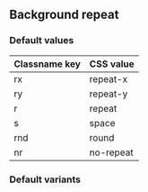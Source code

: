 ## Background repeat


<!-- <values.backgroundRepeat> -->
### Default values
|Classname key|CSS value|
|-------------|---------|
|rx           |repeat-x |
|ry           |repeat-y |
|r            |repeat   |
|s            |space    |
|rnd          |round    |
|nr           |no-repeat|

<!-- </values.backgroundRepeat> -->

<!-- <variants.backgroundRepeat> -->
### Default variants

<!-- </variants.backgroundRepeat> -->
